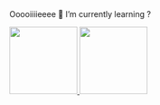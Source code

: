 ##
Ooooiiiieeee 👋
I’m currently learning ?

<div>
  <a href="https://github.com/NoskyNaoSei">
  <img height="120em" src="https://github-readme-stats.vercel.app/api?username=NoskyNaoSei&show_icons=true&hide=contribs,prs&cache_seconds=86400&theme=merko">
  <img height="120em" src="https://github-readme-stats.vercel.app/api/top-langs/?username=NoskyNaoSei&layout=compact&theme=merko">
</div>

<div style="display: inline_block"><br>
  
</div>

##
